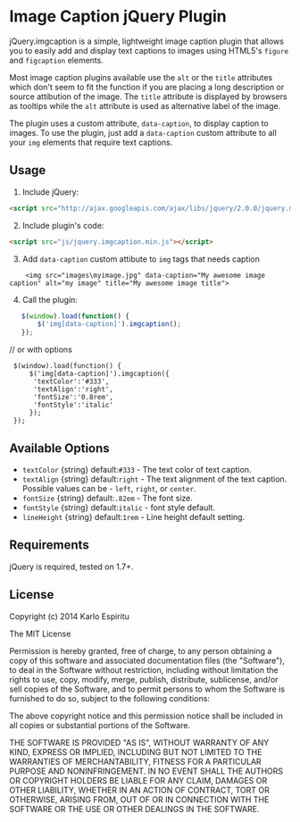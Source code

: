 Image Caption jQuery Plugin
===========================

jQuery.imgcaption is a simple, lightweight image caption plugin that allows you to easily add and display text captions to images using HTML5's `figure` and `figcaption` elements. 

Most image caption plugins available use the `alt` or the `title` attributes which don't seem to fit the function if you are placing a long description or source attibution of the image. The `title` attribute is displayed by browsers as tooltips while the `alt` attribute is used as alternative label of the image.

The plugin uses a custom attribute, `data-caption`, to display caption to images. To use the plugin, just add a `data-caption` custom attribute to all your `img` elements that require text captions.

## Usage

1. Include jQuery:

  ```html
  <script src="http://ajax.googleapis.com/ajax/libs/jquery/2.0.0/jquery.min.js"></script>
  ```

2. Include plugin's code:

  ```html
  <script src="js/jquery.imgcaption.min.js"></script>
  ```  

3. Add `data-caption` custom attibute to `img` tags that needs caption

  ```
      <img src="images\myimage.jpg" data-caption="My awesome image caption" alt="my image" title="My awesome image title">
  ```
4. Call the plugin:

  ```javascript
     $(window).load(function() {
         $('img[data-caption]').imgcaption();           
     });
  ```
  // or with options
  ```
   $(window).load(function() {
       $('img[data-caption]').imgcaption({
        'textColor':'#333',
        'textAlign':'right',
        'fontSize':'0.8rem',
        'fontStyle':'italic'
       });           
   });
  ```
## Available Options


  * `textColor`  {string}  default:`#333`  - The text color of text caption.
  * `textAlign` {string} default:`right`  - The text alignment of the text caption. Possible values can be - `left`, `right`, or `center`.
  * `fontSize` {string}  default:`.82em`  - The font size.
  * `fontStyle`  {string}  default:`italic`  - font style default.
  * `lineHeight`  {string} default:`1rem`  - Line height default setting.


## Requirements

jQuery is required, tested on 1.7+. 


## License

Copyright (c) 2014 Karlo Espiritu

The MIT License

Permission is hereby granted, free of charge, to any person obtaining a copy of this software and associated documentation files (the "Software"), to deal in the Software without restriction, including without limitation the rights to use, copy, modify, merge, publish, distribute, sublicense, and/or sell copies of the Software, and to permit persons to whom the Software is furnished to do so, subject to the following conditions:

The above copyright notice and this permission notice shall be included in all copies or substantial portions of the Software.

THE SOFTWARE IS PROVIDED "AS IS", WITHOUT WARRANTY OF ANY KIND, EXPRESS OR IMPLIED, INCLUDING BUT NOT LIMITED TO THE WARRANTIES OF MERCHANTABILITY, FITNESS FOR A PARTICULAR PURPOSE AND NONINFRINGEMENT. IN NO EVENT SHALL THE AUTHORS OR COPYRIGHT HOLDERS BE LIABLE FOR ANY CLAIM, DAMAGES OR OTHER LIABILITY, WHETHER IN AN ACTION OF CONTRACT, TORT OR OTHERWISE, ARISING FROM, OUT OF OR IN CONNECTION WITH THE SOFTWARE OR THE USE OR OTHER DEALINGS IN THE SOFTWARE.
